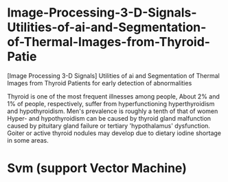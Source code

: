 # Image-Processing-3-D-Signals-Utilities-of-ai-and-Segmentation-of-Thermal-Images-from-Thyroid-Patie
[Image Processing 3-D Signals] Utilities of ai and Segmentation of Thermal Images from Thyroid Patients for early detection of abnormalities 


Thyroid is one of the most frequent illnesses
among people, About 2% and 1% of people, respectively,
suffer from hyperfunctioning hyperthyroidism and
hypothyroidism. Men's prevalence is roughly a tenth of that of
women Hyper- and hypothyroidism can be caused by thyroid
gland malfunction caused by pituitary gland failure or tertiary
'hypothalamus' dysfunction. Goiter or active thyroid nodules
may develop due to dietary iodine shortage in some areas.

# Svm (support Vector Machine)
